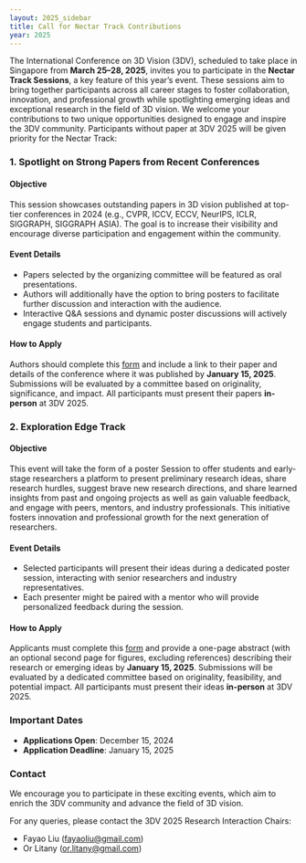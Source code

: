 ```yaml
---
layout: 2025_sidebar
title: Call for Nectar Track Contributions
year: 2025
---
```


The International Conference on 3D Vision (3DV), scheduled to take place in Singapore from **March 25–28, 2025**, invites you to participate in the **Nectar Track Sessions**, a key feature of this year’s event. These sessions aim to bring together participants across all career stages to foster collaboration, innovation, and professional growth while spotlighting emerging ideas and exceptional research in the field of 3D vision.
We welcome your contributions to two unique opportunities designed to engage and inspire the 3DV community. Participants without paper at 3DV 2025 will be given priority for the Nectar Track:

### 1. Spotlight on Strong Papers from Recent Conferences

#### Objective
This session showcases outstanding papers in 3D vision published at top-tier conferences in 2024 (e.g., CVPR, ICCV, ECCV, NeurIPS, ICLR, SIGGRAPH, SIGGRAPH ASIA). The goal is to increase their visibility and encourage diverse participation and engagement within the community.

#### Event Details
- Papers selected by the organizing committee will be featured as oral presentations.
- Authors will additionally have the option to bring posters to facilitate further discussion and interaction with the audience.
- Interactive Q&A sessions and dynamic poster discussions will actively engage students and participants.

#### How to Apply
Authors should complete this [form](https://forms.gle/3CmhNbD8WgKhHmqA9) and include a link to their paper and details of the conference where it was published by **January 15, 2025**. Submissions will be evaluated by a committee based on originality, significance, and impact. All participants must present their papers **in-person** at 3DV 2025.



### 2. Exploration Edge Track

#### Objective
This event will take the form of a poster Session to offer students and early-stage researchers a platform to present preliminary research ideas, share research hurdles, suggest brave new research directions, and share learned insights from past and ongoing projects as well as gain valuable feedback, and engage with peers, mentors, and industry professionals. This initiative fosters innovation and professional growth for the next generation of researchers.

#### Event Details
- Selected participants will present their ideas during a dedicated poster session, interacting with senior researchers and industry representatives.
- Each presenter might be paired with a mentor who will provide personalized feedback during the session.

#### How to Apply
Applicants must complete this [form](https://forms.gle/3CmhNbD8WgKhHmqA9) and provide a one-page abstract (with an optional second page for figures, excluding references) describing their research or emerging ideas by **January 15, 2025**. Submissions will be evaluated by a dedicated committee based on originality, feasibility, and potential impact. All participants must present their ideas **in-person** at 3DV 2025. 

### Important Dates

- **Applications Open**: December 15, 2024
- **Application Deadline**: January 15, 2025

### Contact

We encourage you to participate in these exciting events, which aim to enrich the 3DV community and advance the field of 3D vision.

For any queries, please contact the 3DV 2025 Research Interaction Chairs:
- Fayao Liu ([fayaoliu@gmail.com](mailto:fayaoliu@gmail.com))
- Or Litany ([or.litany@gmail.com](mailto:or.litany@gmail.com))


